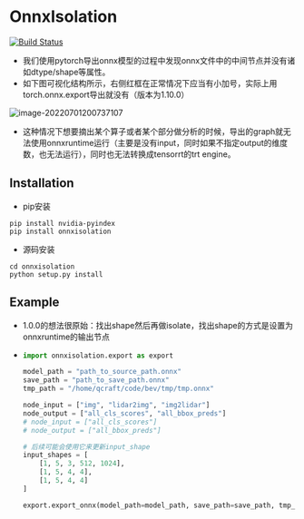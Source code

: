 

# OnnxIsolation

[![Build Status](https://travis-ci.org/joemccann/dillinger.svg?branch=master)](https://travis-ci.org/joemccann/dillinger)

- 我们使用pytorch导出onnx模型的过程中发现onnx文件中的中间节点并没有诸如dtype/shape等属性。
- 如下图可视化结构所示，右侧红框在正常情况下应当有小加号，实际上用torch.onnx.export导出就没有（版本为1.10.0）

![image-20220701200737107](https://tva1.sinaimg.cn/large/e6c9d24egy1h3rooh6ky8j217i0lmjsu.jpg)

- 这种情况下想要摘出某个算子或者某个部分做分析的时候，导出的graph就无法使用onnxruntime运行（主要是没有input，同时如果不指定output的维度数，也无法运行），同时也无法转换成tensorrt的trt engine。



## Installation

- pip安装
```
pip install nvidia-pyindex
pip install onnxisolation
```

- 源码安装 	

```
cd onnxisolation
python setup.py install
```




## Example

- 1.0.0的想法很原始：找出shape然后再做isolate，找出shape的方式是设置为onnxruntime的输出节点

- ```python
  import onnxisolation.export as export 
  
  model_path = "path_to_source_path.onnx"
  save_path = "path_to_save_path.onnx"
  tmp_path = "/home/qcraft/code/bev/tmp/tmp.onnx"
  
  node_input = ["img", "lidar2img", "img2lidar"]
  node_output = ["all_cls_scores", "all_bbox_preds"]
  # node_input = ["all_cls_scores"]
  # node_output = ["all_bbox_preds"]
  
  # 后续可能会使用它来更新input_shape
  input_shapes = [
      [1, 5, 3, 512, 1024],
      [1, 5, 4, 4],
      [1, 5, 4, 4]
  ]
  
  export.export_onnx(model_path=model_path, save_path=save_path, tmp_path=tmp_path, node_input=node_input, node_output=node_output, input_shapes=input_shapes)
      
  ```

  

